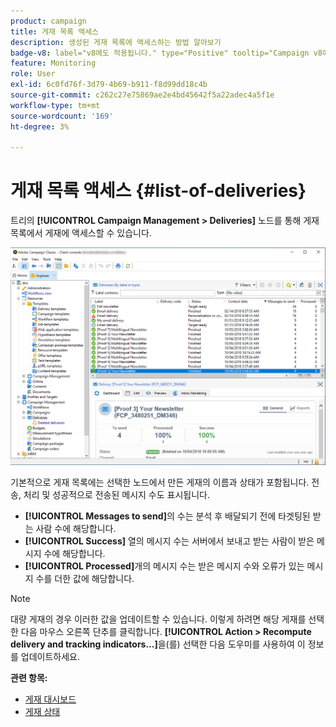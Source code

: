 ```yaml
---
product: campaign
title: 게재 목록 액세스
description: 생성된 게재 목록에 액세스하는 방법 알아보기
badge-v8: label="v8에도 적용됩니다." type="Positive" tooltip="Campaign v8에도 적용됩니다."
feature: Monitoring
role: User
exl-id: 6c0fd76f-3d79-4b69-b911-f8d99dd18c4b
source-git-commit: c262c27e75869ae2e4bd45642f5a22adec4a5f1e
workflow-type: tm+mt
source-wordcount: '169'
ht-degree: 3%

---
```


# 게재 목록 액세스 {#list-of-deliveries}



트리의 **[!UICONTROL Campaign Management > Deliveries]** 노드를 통해 게재 목록에서 게재에 액세스할 수 있습니다.

![](assets/deliveries-list.png)

기본적으로 게재 목록에는 선택한 노드에서 만든 게재의 이름과 상태가 포함됩니다. 전송, 처리 및 성공적으로 전송된 메시지 수도 표시됩니다.

* **[!UICONTROL Messages to send]**&#x200B;의 수는 분석 후 배달되기 전에 타겟팅된 받는 사람 수에 해당합니다.
* **[!UICONTROL Success]** 열의 메시지 수는 서버에서 보내고 받는 사람이 받은 메시지 수에 해당합니다.
* **[!UICONTROL Processed]**&#x200B;개의 메시지 수는 받은 메시지 수와 오류가 있는 메시지 수를 더한 값에 해당합니다.

>[!NOTE]
>
>대량 게재의 경우 이러한 값을 업데이트할 수 있습니다. 이렇게 하려면 해당 게재를 선택한 다음 마우스 오른쪽 단추를 클릭합니다. **[!UICONTROL Action > Recompute delivery and tracking indicators...]**&#x200B;을(를) 선택한 다음 도우미를 사용하여 이 정보를 업데이트하세요.

**관련 항목:**

* [게재 대시보드](delivery-dashboard.md)
* [게재 상태](delivery-statuses.md)

